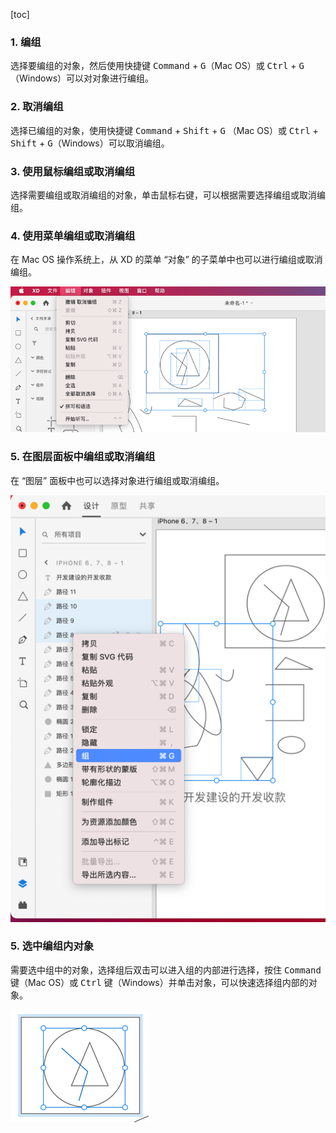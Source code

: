 [toc]

### 1. 编组

选择要编组的对象，然后使用快捷键 <kbd>Command</kbd> + <kbd>G</kbd>（Mac OS）或 <kbd>Ctrl</kbd> + <kbd>G</kbd>（Windows）可以对对象进行编组。

### 2. 取消编组

选择已编组的对象，使用快捷键 <kbd>Command</kbd> + <kbd>Shift</kbd> + <kbd>G</kbd> （Mac OS）或 <kbd>Ctrl</kbd> + <kbd>Shift</kbd> + <kbd>G</kbd>（Windows）可以取消编组。

### 3. 使用鼠标编组或取消编组

选择需要编组或取消编组的对象，单击鼠标右键，可以根据需要选择编组或取消编组。

### 4. 使用菜单编组或取消编组

在 Mac OS 操作系统上，从 XD 的菜单 “对象” 的子菜单中也可以进行编组或取消编组。

![01](./images/01.png)

### 5. 在图层面板中编组或取消编组

在 “图层” 面板中也可以选择对象进行编组或取消编组。

![02](./images/02.png)

### 5. 选中编组内对象

需要选中组中的对象，选择组后双击可以进入组的内部进行选择，按住 <kbd>Command</kbd> 键（Mac OS）或 <kbd>Ctrl</kbd> 键（Windows）并单击对象，可以快速选择组内部的对象。

![03](./images/03.png)

